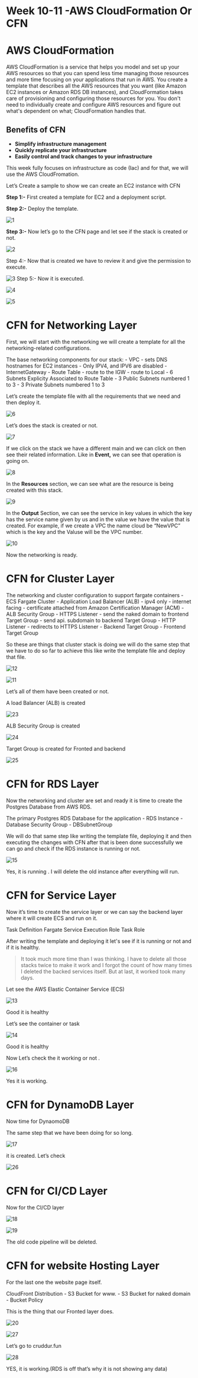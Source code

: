 # Week 10-11 -**AWS CloudFormation Or CFN**

# AWS CloudFormation

AWS CloudFormation is a service that helps you model and set up your AWS resources so that you can spend less time managing those resources and more time focusing on your applications that run in AWS. You create a template that describes all the AWS resources that you want (like Amazon EC2 instances or Amazon RDS DB instances), and CloudFormation takes care of provisioning and configuring those resources for you. You don't need to individually create and configure AWS resources and figure out what's dependent on what; CloudFormation handles that.

## Benefits of CFN

- **Simplify infrastructure management**
- **Quickly replicate your infrastructure**
- **Easily control and track changes to your infrastructure**

This week fully focuses on infrastructure as code (Iac) and for that, we will use the AWS CloudFromation.

Let’s Create a sample to show we can create an EC2 instance with CFN

**Step 1:-** First created a template for EC2 and a deployment script. 

**Step 2:-** Deploy the template.

![1](./img/week-10-11/week10-11%20(1).png)

**Step 3:-** Now let’s go to the CFN page and let see if the stack is created or not.

![2](./img/week-10-11/week10-11%20(2).png)

Step 4:- Now that is created we have to review it and give the permission to execute.

![3](./img/week-10-11/week10-11%20(3).png)
Step 5:- Now it is executed.

![4](./img/week-10-11/week10-11%20(4).png)

![5](./img/week-10-11/week10-11%20(5).png)

# CFN for Networking Layer

First, we will start with the networking we will create a template for all the networking-related configurations.

The base networking components for our stack: - VPC - sets DNS hostnames for EC2 instances - Only IPV4, and IPV6 are disabled - InternetGateway - Route Table - route to the IGW - route to Local - 6 Subnets Explicity Associated to Route Table - 3 Public Subnets numbered 1 to 3 - 3 Private Subnets numbered 1 to 3

Let’s create the template file with all the requirements that we need and then deploy it.

![6](./img/week-10-11/week10-11%20(6).png)

Let’s does the stack is created or not.

![7](./img/week-10-11/week10-11%20(7).png)

If we click on the stack we have a different main and we can click on then see their related information. Like in **Event,** we can see that operation is going on.

![8](./img/week-10-11/week10-11%20(8).png)

In the **Resou**r**ces** section, we can see what are the resource is being created with this stack.

![9](./img/week-10-11/week10-11%20(9).png)

In the **Output** Section, we can see the service in key values in which the key has the service name given by us and in the value we have the value that is created. For example, if we create a VPC the name cloud be “NewVPC” which is the key and the Valuse will be the VPC number.

![10](./img/week-10-11/week10-11%20(10).png)

Now the networking is ready.

# CFN for Cluster Layer

The networking and cluster configuration to support fargate containers - ECS Fargate Cluster - Application Load Balancer (ALB) - ipv4 only - internet facing - certificate attached from Amazon Certification Manager (ACM) - ALB Security Group - HTTPS Listener - send the naked domain to frontend Target Group - send api. subdomain to backend Target Group - HTTP Listener - redirects to HTTPS Listener - Backend Target Group - Frontend Target Group

So these are things that cluster stack is doing we will do the same step that we have to do so far to achieve this like write the template file and deploy that file.

![12](./img/week-10-11/week10-11%20(12).png)

![11](./img/week-10-11/week10-11%20(11).png)

Let’s all of them have been created or not.

A load Balancer (ALB) is created

![23](./img/week-10-11/week10-11%20(23).png)

ALB Security Group is created

![24](./img/week-10-11/week10-11%20(24).png)

Target Group is created for Fronted and backend

![25](./img/week-10-11/week10-11%20(25).png)

# CFN for RDS Layer

Now the networking and cluster are set and ready it is time to create the Postgres Database from AWS RDS.

The primary Postgres RDS Database for the application - RDS Instance - Database Security Group - DBSubnetGroup

We will do that same step like writing the template file, deploying it and then executing the changes with CFN after that is been done successfully we can go and check if the RDS instance is running or not.

![15](./img/week-10-11/week10-11%20(15).png)

Yes, it is running . I will delete the old instance after everything will run.

# CFN for Service Layer

Now it’s time to create the service layer or we can say the backend layer where it will create ECS and run on it.

Task Definition Fargate Service Execution Role Task Role

After writing the template and deploying it let's see if it is running or not and if it is healthy.

> It took much more time than I was thinking. I have to delete all those stacks twice to make it work and I forgot the count of how many times I deleted the backed services itself. But at last, it worked took many days.


Let see the AWS Elastic Container Service (ECS)

![13](./img/week-10-11/week10-11%20(13).png)

Good it is healthy

Let’s see the container or task

![14](./img/week-10-11/week10-11%20(14).png)

Good it is healthy 

Now Let’s check the it working or not .

![16](./img/week-10-11/week10-11%20(16).png)

Yes it is working.

# CFN for DynamoDB Layer

Now time for DynaomoDB

The same step that we have been doing for so long.

![17](./img/week-10-11/week10-11%20(17).png)

it is created. Let’s check 

![26](./img/week-10-11/week10-11%20(26).png)

# CFN for CI/CD Layer

Now for the CI/CD layer

![18](./img/week-10-11/week10-11%20(18).png)

![19](./img/week-10-11/week10-11%20(19).png)

The old code pipeline will be deleted.

# CFN for website Hosting Layer

For the last one the website page itself. 

CloudFront Distribution - S3 Bucket for www. - S3 Bucket for naked domain - Bucket Policy

This is the thing that our Fronted layer does.

![20](./img/week-10-11/week10-11%20(20).png)

![27](./img/week-10-11/week10-11%20(27).png)

Let’s go to cruddur.fun

![28](./img/week-10-11/week10-11%20(28).png)

YES, it is working.(RDS is off that’s why it is not showing any data)